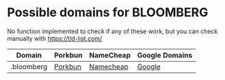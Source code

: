 # Possible domains for BLOOMBERG

No function implemented to check if any of these work, but you can check manually with https://tld-list.com/

| Domain | Porkbun | NameCheap | Google Domains |
|---|---|---|---|
| .bloomberg | [Porkbun](https://porkbun.com/checkout/search?prb=e814663da1&tlds=&idnLanguage=&search=search&q=.bloomberg) | [Namecheap](https://www.namecheap.com/domains/registration/results/?domain=.bloomberg) | [Google](https://domains.google.com/registrar/search?searchTerm=.bloomberg) |
